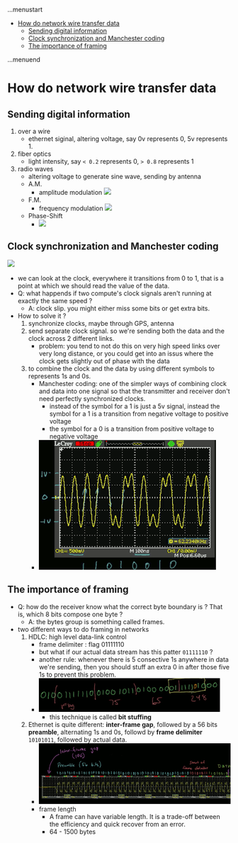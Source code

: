 ...menustart

- [How do network wire transfer data](#a72b585979e2a802cc4e30267140fbf0)
    - [Sending digital information](#2e93b2722a25e672038503290f437f50)
    - [Clock synchronization and Manchester coding](#2d621ea33cd5386ff3d62866531ad421)
    - [The importance of framing](#cea236777a5b0b57374a56302852f404)

...menuend


<h2 id="a72b585979e2a802cc4e30267140fbf0"></h2>


# How do network wire transfer data 

<h2 id="2e93b2722a25e672038503290f437f50"></h2>


## Sending digital information

1. over a wire
    - ethernet siginal, altering voltage,  say 0v represents 0, 5v represents 1.
2. fiber optics
    - light intensity, say `< 0.2` represents 0, `> 0.8` represents 1
3. radio waves
    - altering voltage to generate sine wave, sending by antenna
    - A.M.
        - amplitude modulation ![](https://www.qrg.northwestern.edu/projects/vss/docs/media/Communications/am.gif)
    - F.M.
        - frequency modulation ![](https://www.qrg.northwestern.edu/projects/vss/docs/media/Communications/FM.gif)
    - Phase-Shift
        - ![](https://www.networkcomputing.com/sites/default/files/RF%20image%207.jpg)


<h2 id="2d621ea33cd5386ff3d62866531ad421"></h2>


## Clock synchronization and Manchester coding

![](https://i.stack.imgur.com/8c9b6.png)

- we can look at the clock, everywhere it transitions from 0 to 1,  that is a point at which we should read the value of the data.
- Q: what happends if two compute's clock signals aren't running at exactly the same speed ?
    - A: clock slip. you might either miss some bits or get extra bits.
- How to solve it ?
    1. synchronize clocks, maybe through GPS, antenna
    2. send separate clock signal.  so we're sending both the data and the clock across 2 different links.
        - problem:  you tend to not do this on very high speed links over very long distance, or you could get into an issus where the clock gets slightly out of phase with the data
    3. to combine the clock and the data by using different symbols to represents 1s and 0s.
        - Manchester coding: one of the simpler ways of combining clock and data into one signal so that the transmitter and receiver don't need perfectly synchronized clocks.
            - instead of the symbol for a 1 is just a 5v signal, instead the symbol for a 1 is a transition from negative voltage to positive voltage
            - the symbol for a 0 is a transition from  positive voltage to negative voltage
        - ![](../imgs/nt_manchester_coding.png)

<h2 id="cea236777a5b0b57374a56302852f404"></h2>


## The importance of framing

- Q: how do the receiver know what the correct byte boundary is ?   That is, which 8 bits compose one byte ?
    - A: the bytes group is something called frames.
- two different ways to do framing in networks
    1. HDLC: high level data-link control
        - frame delimiter :  flag 01111110
        - but what if our actual data stream has this patter `01111110` ?
        - another rule: whenever there is 5 consective 1s anywhere in data we're sending,  then you should stuff an extra 0 in after those five 1s to prevent this problem.
        - ![](../imgs/nt_frame_byte_boundary.png)
            - this technique is called **bit stuffing**
    2. Ethernet is quite different: **inter-frame gap**, followed by a 56 bits **preamble**, alternating 1s and 0s, followd by **frame delimiter** `10101011`, followed by actual data.
        - ![](../imgs/nt_frame_byte_boundary_ethernet.png)
        - frame length
            - A frame can have variable length.  It is a trade-off between the efficiency and quick recover from an error.
            - 64 - 1500 bytes



 

